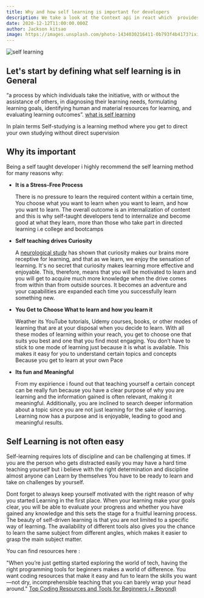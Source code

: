 ```yaml
---
title: Why and how self learning is important for developers
description: We take a look at the Context api in react which  provides a way to pass data through the component tree without having to pass props down manually at every level.
date: 2020-12-12T11:00:00.000Z
author: Jackson kitsao
image: https://images.unsplash.com/photo-1434030216411-0b793f4b4173?ixid=MXwxMjA3fDB8MHxwaG90by1wYWdlfHx8fGVufDB8fHw%3D&ixlib=rb-1.2.1&auto=format&fit=crop&w=1350&q=80
---
```

![self learning](https://images.unsplash.com/photo-1521714161819-15534968fc5f?ixid=MXwxMjA3fDB8MHxwaG90by1wYWdlfHx8fGVufDB8fHw%3D&ixlib=rb-1.2.1&auto=format&fit=crop&w=1350&q=80)

## Let's start by defining what self learning is in General

“a process by which individuals take the initiative, with or without the assistance of others, in diagnosing their learning needs, formulating learning goals, identifying human and material resources for learning, and evaluating learning outcomes”. [what is self learning](https://medium.com/wondr-blog/self-learning-why-its-essential-for-us-in-the-21st-century-9e9729abc4b8)

In plain terms Self-studying is a learning method where you get to direct your own studying without direct supervision

## Why its important

Being a self taught developer i highly recommend the self learning method for many reasons why: 

* **It is a Stress-Free Process**
  
    There is no pressure to learn the required content within a certain time, You choose what you want to learn when you want to learn, and how you want to learn. The overall outcome is an internalization of content and this is why self-taught developers tend to internalize 
    and become good at what they learn, more than those who take part in directed learning i.e college and bootcamps

* **Self teaching drives Curiosity**
  
    A [neurological study](https://www.sciencedaily.com/releases/2011/10/111027150211.htm) has shown that curiosity makes our brains more receptive for learning, and that as we learn, we enjoy the sensation of learning. It's no secret that curiosity makes learning more effective and enjoyable.
    This, therefore, means that you will be motivated to learn and you will get to acquire much more knowledge when the drive comes from within than from outside sources. It becomes an adventure and your capabilities are expanded each time you successfully learn something new.

* **You Get to Choose What to learn and how you learn it**
  
    Weather its YouTube tutorials, Udemy courses, books, or  other modes of learning that are at your disposal when you decide to learn. With all these modes of learning within your reach, you get to choose one that suits you best and one that you find most engaging. You don’t have to stick to one mode of learning just because it is what is available.  This makes it easy for you to understand certain topics and concepts Because you get to learn at your own Pace

* **Its fun and Meaningful**
  
    From my expirience i found out that teaching yourself a certain concept can be really fun  because  you have a clear purpose of why you are learning and the information gained is often relevant, making it meaningful. Additionally, you are inclined to search deeper information about a topic since you are not just learning for the sake of learning. Learning now has a purpose and is enjoyable, leading to good and meaningful results.

## Self Learning is not often easy

 Self-learning requires lots of discipline and  can be challenging at times. If you are the person who gets distracted easily you may have a hard time teaching yourself but i believe with the right determination and discipline almost anyone can Learn by themselves
 You have to be ready to learn and take on challenges by yourself. 

 Dont forget to always keep yourself motivated with the right reason of why you started Learning in the first place.  When your learning make your goals clear, you will be able to evaluate your progress and whether you have gained any knowledge and this sets the stage for a fruitful learning process.
 The beauty of self-driven learning is that you are not limited to a specific way of learning. The availability of different tools also gives you the chance to learn the same subject from different angles, which makes it easier to grasp the main subject matter.

You can find resources here : 

"When you’re just getting started exploring the world of tech, having the right programming tools for beginners makes a world of difference. You want coding resources that make it easy and fun to learn the skills you want—not dry, incomprehensible teaching that you can barely wrap your head around."
 [Top Coding Resources and Tools for Beginners (+ Beyond)](https://learntocodewith.me/resources/coding-tools/)
